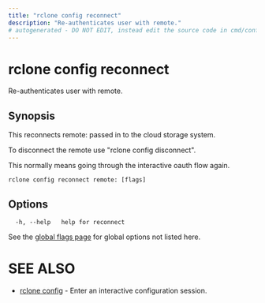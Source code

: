 ```yaml
---
title: "rclone config reconnect"
description: "Re-authenticates user with remote."
# autogenerated - DO NOT EDIT, instead edit the source code in cmd/config/reconnect/ and as part of making a release run "make commanddocs"
---
```

# rclone config reconnect

Re-authenticates user with remote.

## Synopsis


This reconnects remote: passed in to the cloud storage system.

To disconnect the remote use "rclone config disconnect".

This normally means going through the interactive oauth flow again.


```
rclone config reconnect remote: [flags]
```

## Options

```
  -h, --help   help for reconnect
```


See the [global flags page](/flags/) for global options not listed here.

# SEE ALSO

* [rclone config](/commands/rclone_config/)	 - Enter an interactive configuration session.

